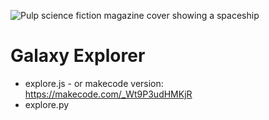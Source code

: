 ![Pulp science fiction magazine cover showing a spaceship](https://www.gutenberg.org/cache/epub/61845/pg61845.cover.medium.jpg)

# Galaxy Explorer

* explore.js - or makecode version: https://makecode.com/_Wt9P3udHMKjR
* explore.py
